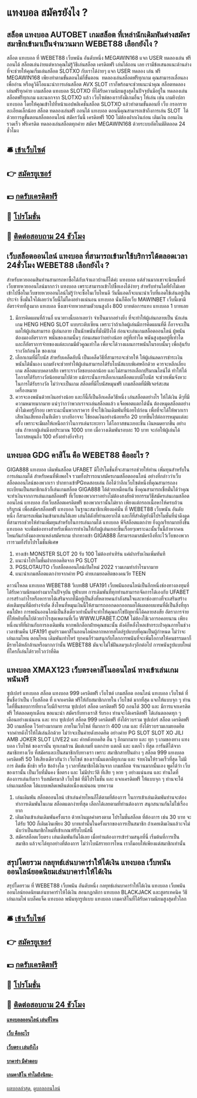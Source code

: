 # แทงบอล สมัครยังไง ?
## สล็อต แทงบอล AUTOBET เกมสล็อต ที่เหล่านักเดิมพันต่างสมัครสมาชิกเข้ามาเป็นจำนวนมาก WEBET88 เลือกยังไง ?
สล็อต แทงบอล ที่ WEBET88 เว็บพนัน อันดับหนึ่ง MEGAWIN168 แจก USER ทดลองเล่น ฟรี ถอนได้ สล็อตเล่นง่ายแต่หากคุณไม่รู้วิธีเล่นสล็อต เครดิตฟรี เล่นได้ถอน เลย เรามีข้อเสนอแนะด้านล่าง ที่จะช่วยให้คุณเริ่มเล่นสล็อต SLOTXO กับเราได้ง่ายๆ แจก USER ทดลอง เล่น ฟรี MEGAWIN168 เพียงทำตามขั้นตอนไม่กี่ขั้นตอน  ทดลองเล่นสล็อตฟรีทุกเกม คุณสามารถเลื่อนลงเพื่ออ่าน หรือดูวิดีโอแนะนำการเล่นสล็อต AVX SLOT เราก็พร้อมจะช่วยแนะนำคุณ สล็อตทดลองเล่นฟรีทุกค่าย เกมสล็อต แทงบอล SLOTXO ที่ได้รับความนิยมสูงสุดในปัจจุบันมีอยู่ใน ทดลองเล่นสล็อตฟรีทุกเกม และนอกจาก SLOTXO แล้ว เว็บไซต์ของเรายังมีเกมอื่นๆ ให้เล่น เช่น เกมยิงปลา แทงบอล โดยให้คุณเข้าไปที่หน้าแอปพลิเคชั่นสล็อต SLOTXO แล้วทำตามขั้นตอนที่ เว็บ กรอกรายละเอียดเล็กน้อย สล็อต ทดลองเล่นฟรี ถอนได้ แทงบอล ตอนนี้คุณสามารถเข้าถึงการเล่น SLOT  ได้ด้วยการดูขั้นตอนสล็อตออนไลน์ สมัครวันนี้ เครดิตฟรี 100 ไม่ต้องฝากเงินก่อน เติมเงิน ถอนเงินรวดเร็ว ฟรีเครดิต ทดลองเล่นสล็อตทุกค่าย สมัคร MEGAWIN168 ด้วยระบบอัตโนมัติตลอด 24 ชั่วโมง

## 🛎 [เข้าเว็บไซต์](https://bit.ly/3SdLNi2)
## 👉 [สมัครยูเซอร์](https://bit.ly/3SdLNi2)
## 💵 [กดรับเครดิตฟรี](https://bit.ly/3dyRKHj)
## 👑 [โปรโมชั่น](https://bit.ly/3dyRKHj)
## 📱 [ติดต่อสอบถาม 24 ชัวโมง](https://bit.ly/3dyRKHj)

## เว็บสล็อตออนไลน์ แทงบอล ที่สามารถเข้ามาใช้บริการได้ตลอดเวลา 24ชั่วโมง WEBET88 เลือกยังไง ?
สำหรับหวยออมสินท่านสามารถหาซื้อได้กับเจ้าแถวบ้านก็ได้ค่ะ แทงบอล แต่ส่วนมากเขาจะนิยมซื้อที่เว็บขายหวยออนไลน์มากกว่า แทงบอล เพราะสามารถเข้าไปซื้อเองได้ง่ายๆ สำหรับท่านใดที่ยังไม่เคยเข้าไปซื้อในเว็บขายหวยออนไลน์ไม่รู้ว่าจะซื้อในเว็บไหนดี วันนี้แอดก็จะแนะนำเว็บที่แอดใช้เล่นอยู่เป็นประจำ ซึ่งมั่นใจได้เลยว่าเว็บนี้ไม่โดงอย่างแน่นอน แทงบอล นั่นก็คือเว็บ MAWINBET เว็บนี้เขามีอัตราจ่ายที่สูงมาก แทงบอล ซึ่งเขาจ่ายหวยสามตัวบนสูงถึง 800 บาทต่อการแทง แทงบอล 1 บาทเลย
1. มีการคิดแผนที่ถ้วนถี่ แนวทางนี้บอกเลยว่า จำเป็นมากอย่างยิ่ง ที่จะทำให้ผู้เล่นกลายเป็น นักเล่นเกม HENG HENG SLOT แบบระดับเซียน เพราะว่าถ้าเกิดผู้เล่นมีการคิดแผนที่ดี ก็อาจจะเป็นผลให้ผู้เล่นสามารถ ผู้เล่นกลาย เป็นนักพนันที่มั่งมีปังได้ ก่อนจะเล่นเกมสล็อตออนไลน์ ผู้พนันต้องมองอัตราการ พนันของเกมนั้นๆ ก่อนเสมอว่าอย่างน้อย อยู่ที่เท่าใด พนันสูงสุดอยู่ที่เท่าใด และก็อัตราการจ่ายของแต่ละเกมมีตัวคูณเท่าใด เพื่อจะได้วางแผนการพนันในรอบนั้นๆ เพื่อลุ้นรับรางวัลก้อนโต ของเกม
2. เลือกเกมที่มีโบนัส สำหรับเคล็ดลับนี้ เป็นเคล็ดวิธีที่สามารถจะช่วยให้ ให้ผู้เล่นลดการชำระเงินพนันได้นั่นเอง แถมยังจะช่วยทำให้ผู้เล่นสามารถได้รับโบนัสแบบพิเศษอีกด้วย ควรจะหลีกเลี่ยงเกม สล็อตแบบคลาสสิก เพราะรางวัลชอบออกน้อย และไม่สามารถเลือกปริมาณไลน์ได้ ทำให้ได้โอกาสได้รับรางวัลน้อยตามไปด้วย แม้กระนั้นการเลือกเกมสล็อตแบบมีโบนัส จะช่วยเพิ่มจังหวะในการได้รับรางวัล ไม่ว่าจะเป็นเกม สล็อตที่มีโบนัสหมุนฟรี เกมสล็อตที่มีฟีเจอร์สะสม เครื่องหมาย
3. ควรจะลงพนันด้วยเงินอย่างน้อย และก็นี้ก็เป็นอีกเคล็ดวิธีหนึ่ง เล่นสล็อตอย่างไร ให้ได้เงิน ดีๆที่มีความหมายมากมาย แน่ๆว่ากว่าพวกเราจะเล่นสล็อตแล้ว แจ็คพอตแตกได้นั้น ต้องหมุดสล็อตอย่างต่ำไม่เคยรู้กี่รอบ เพราะฉะนั้นพวกเราควร ที่จะใช้เงินเดิมพันที่น้อยไปก่อน เพื่อที่จะได้ให้พวกเรา เสียเงินเสียทองในทีเดียว บางทีอาจจะ ใช้ยอดเงินอย่างน้อยหรือ 20 บาทขึ้นไปต่อการหมุนแต่ละครั้ง เพราะจะมีผลให้เหนือกว่าในการเล่นระยะยาว ได้โอกาสชนะเยอะขึ้น เงินหมดยากขึ้น อย่างเช่น ถ้าหากผู้เล่นมีงบประมาณ 1000 บาท เมื่อวางเดิมพันรอบละ 10 บาท จะก่อให้ผู้เล่นได้โอกาสหมุนถึง 100 ครั้งอย่างยิ่งจริงๆ

## แทงบอล GDG คาสิโน คือ WEBET88 คืออะไร ?
GIGA888 แทงบอล เดิมพันสล็อต UFABET มีโปรโมชั่นที่จะสามารถช่วยให้ท่าน เพิ่มทุนสำหรับในการเล่นเกมได้ สำหรับคนที่พึงพอใจ รวมทั้งปรารถนาสมัครเกมสล็อตออนไลน์ อย่างที่กล่าวว่าเว็บสล็อตออนไลน์ของพวกเรา ปากทางเข้าPGทดสอบเล่น ถือได้ว่าอีกเว็บไซต์หนึ่งที่คุณสามารถลงทะเบียนเป็นสมาชิกแล้วก็เล่นเกมสล็อต GIGA888 ได้ด้วยเหมือนกัน ซึ่งคุณสามารถเชื่อมั่นได้ว่าคุณ จะทำเงินจากการเล่นเกมสล็อตฟรี ที่เว็บของพวกเราอย่างไม่ต้องสงสัยด้วยกรรมวิธีสมัครเล่นเกมสล็อตออนไลน์ แทงบอล กับเว็บสล็อตเครดิตฟรี ของพวกเรานั้นไม่ยาก เพียงแต่กรอกเนื้อหาให้ครบถ้วนบริบูรณ์ เพื่อสมัครสล็อตฟรี แทงบอล ในฐานะสมาชิกเพียงแค่นั้น ที่ WEBET88 เว็บพนัน อันดับหนึ่ง ก็สามารถเพิ่มเงินเข้ามาเล่นได้เลย เล่นได้ดังที่ท่านอยากได้ และก็ที่สำคัญยังมีโปรโมชั่นที่น่าดึงดูด ที่สามารถช่วยให้ท่านเพิ่มทุนสำหรับในการเล่นเกมได้ แทงบอล พีจีสล็อตแตกง่าย ยิ่งถูกเรียกมากยิ่งขึ้น แทงบอล จะเพิ่มช่องทางสำหรับเพื่อการทำเงินให้กับผู้เล่นเยอะขึ้นเรื่อยๆเพราะฉะนั้นวันนี้ถ้าหากคนไหนกันกำลังมองหาแหล่งสมัครเกม ปากทางเข้า GIGA888 ก็สามารถมาสมัครถึงที่กะไว้เว็บของพวกเรารวมทั้งรับโปรโมชั่นพิเศษ
1. ทางเข้า MONSTER SLOT 20 รับ 100 ไม่ต้องทำเทิร์น แค่ฝากรับเงินเพิ่มทันที
2. แนะนำโปรโมชั่นฝากยอดฮิตจาก PG SLOT
3. PGSLOTAUTO เว็บสล็อตออนไลน์เปิดใหม่ 2022 รวมเกมทำกำไรมากมาย
4. แนะนำเกมสล็อตแตกง่ายจากค่าย PG ค่ายเกมยอดฮิตของคนวัย TEEN

ดาวน์โหลด แทงบอล WEBET88 วีเบท88 UFA191 เว็บพนันออนไลน์เป็นอีกหนึ่งช่องทางลงทุนที่ได้รับความนิยมอย่างมากในปัจจุบัน ยูฟ่าเบท การเดิมพันที่ทุกท่านสามารถจัดการได้เองกับ UFABET การสร้างกำไรหรือหารายได้เสริมจากที่มีอยู่เป็นสิ่งที่หลายคนกำลังสนใจและหาช่องทางที่จะเสริมสร้างต่อเติมทุนที่มีอย่างจำกัด สิ่งไหนที่หมุนเงินนี้ให้สามารถออกดอกออกผลได้ผลตอบแทนที่ดีเป็นสิ่งที่ทุกคนใฝ่หา การพนันออนไลน์เป็นสิ่งเดียวเท่านั้นที่จะทำให้คุณแก้ไขปัญหานี้ได้คลายสงสัย อัตราการจ่ายที่ให้หยิบยื่นไปด้วยกำไรสุดเพดานที่เว็บ WWW.UFABET.COM ไม่ต้องใช้เวลารอคอยนาน เพียงหนึ่งนาทีที่ผ่านกับการลงเดิมพัน หากพลิกล็อกฝ่ายคุณชนะนั้น ตังค์ก็หลั่งไหลเข้ากระเป๋าคุณภายในช่วงเวลาข้ามคืน UFA191 ศูนย์รวมคาสิโนออนไลน์หลากหลายสไตล์รูปแบบที่คุณเป็นผู้กำหนด ไม่ว่าจะเล่นเกมไหน ตอนไหน เดิมพันเท่าไหร่ ทุกคนก็ร่วมสนุกกับโลกการพนันที่จะเพิ่มโอกาสให้คนธรรมดาก็มีรายได้หลักล้านหรือมากกว่านั้น WEBET88 มันจะไม่ใช่ฝันลมๆแล้งๆอีกต่อไป การพนันรูปแบบใหม่ที่ใครก็เล่นได้รวยไวกว่าที่คิด

## แทงบอล XMAX123 เว็บตรงคาสิโนออนไลน์ ทางเข้าเล่นเกมพนันฟรี
ซุปเปอร์ แทงบอล สล็อต แทงบอล 999 เครดิตฟรี เว็บไซต์ เกมสล็อต ออนไลน์ แทงบอล เว็บไซต์ ที่ขึ้นชื่อว่าเป็น เว็บสล็อต ที่ แจกเครดิต ฟรีให้กับสมาชิกภายใน เว็บไซต์ มากที่สุด แจกให้แบบจุก ๆ ท่านใดที่ชื่นชอบการที่ทางเว็บมีกิจกรรม ซุปเปอร์ สล็อต เครดิตฟรี 50 ถอนได้ 300 และ มีการแจกเครดิตฟรี ให้ตลอดทุกเดือน ขอแนะนำ สมัครกับทางเราสิ รับรอง ท่านจะได้เครดิตฟรี ได้เล่นตลอดทุก ๆ เดือนอย่างแน่นอน และ ทาง ซุปเปอร์ สล็อต 999 เครดิตฟรี ยังได้รวบรวม ซุปเปอร์ สล็อต เครดิตฟรี 30 เกมสล็อต ไว้อย่างมากมาย ภายในเว็บไซต์ ที่มากกว่า 400 เกม และ ยังได้รวบรวมเกมยอดฮิต จากค่ายดังไว้ให้ได้เล่นอีกด้วย ไม่ว่าจะเป็นค่ายดังยอดฮิต อย่างค่าย PG SLOT SLOT XO JILI AMB JOKER SLOT LIVE22 และ ค่ายดังยอดฮิต อื่น ๆ อีกมากมาย และ ทุก ๆ เกมของทาง แทงบอล เว็บไซต์ ของเรานั้น ทุกเกมล้วน มีแต่เกมที่ แตกง่าย แตกดี และ แตกไว ที่สุด การันตีได้จากสมาชิกทางเว็บ ที่สมัครและเป็นสมาชิกกับทางเรา เพราะ สมาชิกสายปั่นต่าง ๆ สล็อต 999 แทงบอล เครดิตฟรี 50 ให้เสียงเดียวกันว่า เว็บไซต์ ของเรานั้นแตกดีทุกเกม และ จ่ายเงินให้รวดเร็วที่สุด ไม่มีการ ติดขัด ชักช้า หรือ ข้ออ้างใด ๆ เวลาที่สมาชิกได้เงินจาก เกมสล็อต จำนวนมากนั้นเอง พูดได้ว่า เว็บของเรานั้น เป็นเว็บที่มั่นคง ซื่อตรง และ ไม่มีประวัติ ที่เสีย ๆ หาย ๆ อย่างแน่นอน และ ท่านใดที่ต้องการเล่นกับเรา รีบสมัครมาสิ เว็บไซต์ ที่มีโปรโมชั่น และ แจกเครดิตฟรี ให้แบบจุก ๆ ท่านจะได้ เล่นเกมสล็อต ได้แบบเพลิดเพลินต่อเนื่องแน่นอน
บทความ
1. เล่นเดิมพัน สล็อตออนไลน์ เข้าเล่นค่ายไหนก็ได้ตามที่ต้องการ ในการเข้าเล่นเดิมพันท่านจะต้องทำการเดิมพันในเกม สล็อตแตกง่ายที่สุด เลือกได้เลยตามที่ท่านต้องการ สนุกสนานกันไม่ใช่เรื่องยาก
2. เติมเงินเข้าเล่นเดิมพันครั้งแรก ด้วยเงินมูลค่าตรงตาม โปรโมชั่นสล็อต ที่ต้องการ เช่น 30 บาท จะได้รับ 100 ก็เติมเงินเพียง 30 บาทเท่านั้นในครั้งแรกของการเป็นสมาชิก ถ้าเคยเติมเงินแล้วะจไม่นับว่าเป็นสมาชิกใหม่ที่เข้าเกณฑ์รับโบนัสนี้
3. สมัครสล็อตเว็บตรง เล่นเดิมพันกันได้เลย เมื่อท่านต้องการเข้าร่วมสนุกที่นี่ เริ่มต้นที่การเป็นสมาชิก แล้วจะได้ทุกอย่างที่ต้องการ ไม่ว่าโบนัสรายการไหน เราก็มอบให้เพียงแต่สมาชิกเท่านั้น

## สรุปโดยรวม กลยุทธ์เล่นบาคาร่าให้ได้เงิน แทงบอล เว็บพนันออนไลน์ยอดนิยมเล่นบาคาร่าให้ได้เงิน
สรุปโดยรวม ที่ WEBET88 เว็บพนัน อันดับหนึ่ง กลยุทธ์เล่นบาคาร่าให้ได้เงิน แทงบอล เว็บพนันออนไลน์ยอดนิยมเล่นบาคาร่าให้ได้เงิน สอนกฎกติกา แทงบอล BLACKJACK และสูตรเทคนิค วิธีเล่นเกมไพ่ แบล็คแจ็ค แทงบอล พนันทุกรูปแบบ แทงบอล เกมคาสิโนที่ได้รับความนิยมสูงสุดทั่วโลก

## 🛎 [เข้าเว็บไซต์](https://bit.ly/3SdLNi2)
## 👉 [สมัครยูเซอร์](https://bit.ly/3SdLNi2)
## 💵 [กดรับเครดิตฟรี](https://bit.ly/3dyRKHj)
## 👑 [โปรโมชั่น](https://bit.ly/3dyRKHj)
## 📱 [ติดต่อสอบถาม 24 ชัวโมง](https://bit.ly/3dyRKHj)

#### [แทงบอลออนไลน์ เล่นที่ไหน](https://atom.io/themes/แทงบอลออนไลน์%20เล่นที่ไหน)
#### [เว็บ คืออะไร](https://atom.io/themes/เว็บ%20คืออะไร)
#### [เว็บตรง เล่นยังไง](https://atom.io/themes/เว็บตรง%20เล่นยังไง)
#### [บาคาร่า มีคำตอบ](https://atom.io/themes/บาคาร่า%20มีคำตอบ)
#### [เกมคาสิโน ทำไมถึงนิยม-](https://atom.io/themes/เกมคาสิโน%20ทำไมถึงนิยม-)

[ผลบอลล่าสุด](https://siamsport.tv "ผลบอลล่าสุด"), [ดูบอลออนไลน์](https://siamsport.tv/ดูบอลสด "ดูบอลออนไลน์")
